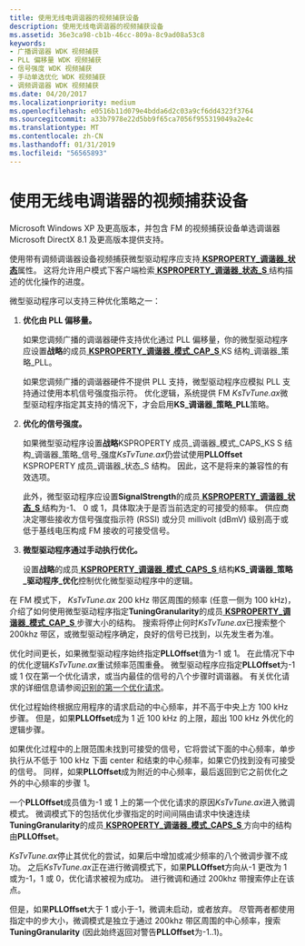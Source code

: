 ```yaml
---
title: 使用无线电调谐器的视频捕获设备
description: 使用无线电调谐器的视频捕获设备
ms.assetid: 36e3ca98-cb1b-46cc-809a-8c9ad08a53c8
keywords:
- 广播调谐器 WDK 视频捕获
- PLL 偏移量 WDK 视频捕获
- 信号强度 WDK 视频捕获
- 手动单选优化 WDK 视频捕获
- 调频调谐器 WDK 视频捕获
ms.date: 04/20/2017
ms.localizationpriority: medium
ms.openlocfilehash: e0516b11d079e4bdda6d2c03a9cf6dd4323f3764
ms.sourcegitcommit: a33b7978e22d5bb9f65ca7056f955319049a2e4c
ms.translationtype: MT
ms.contentlocale: zh-CN
ms.lasthandoff: 01/31/2019
ms.locfileid: "56565893"
---
```

# <a name="video-capture-devices-with-radio-tuners"></a>使用无线电调谐器的视频捕获设备


Microsoft Windows XP 及更高版本，并包含 FM 的视频捕获设备单选调谐器 Microsoft DirectX 8.1 及更高版本提供支持。

使用带有调频调谐器设备视频捕获微型驱动程序应支持[ **KSPROPERTY\_调谐器\_状态**](https://msdn.microsoft.com/library/windows/hardware/ff565921)属性。 这将允许用户模式下客户端检索[ **KSPROPERTY\_调谐器\_状态\_S** ](https://msdn.microsoft.com/library/windows/hardware/ff565925)结构描述的优化操作的进度。

微型驱动程序可以支持三种优化策略之一：

1.  **优化由 PLL 偏移量。**

    如果您调频广播的调谐器硬件支持优化通过 PLL 偏移量，你的微型驱动程序应设置**战略**的成员[ **KSPROPERTY\_调谐器\_模式\_CAP\_S** ](https://msdn.microsoft.com/library/windows/hardware/ff565872) KS 结构\_调谐器\_策略\_PLL。

    如果您调频广播的调谐器硬件不提供 PLL 支持，微型驱动程序应模拟 PLL 支持通过使用本机信号强度指示符。 优化逻辑，系统提供 FM *KsTvTune.ax*微型驱动程序指定其支持的情况下，才会启用**KS\_调谐器\_策略\_PLL**策略。

2.  **优化的信号强度。**

    如果微型驱动程序设置**战略**KSPROPERTY 成员\_调谐器\_模式\_CAPS\_KS S 结构\_调谐器\_策略\_信号\_强度*KsTvTune.ax*仍尝试使用**PLLOffset** KSPROPERTY 成员\_调谐器\_状态\_S 结构。 因此，这不是将来的兼容性的有效选项。

    此外，微型驱动程序应设置**SignalStrength**的成员[ **KSPROPERTY\_调谐器\_状态\_S** ](https://msdn.microsoft.com/library/windows/hardware/ff565925)结构为-1、 0 或 1，具体取决于是否当前选定的可接受的频率。 供应商决定哪些接收方信号强度指示符 (RSSI) 或分贝 millivolt (dBmV) 级别高于或低于基线电压构成 FM 接收的可接受信号。

3.  **微型驱动程序通过手动执行优化。**

    设置**战略**的成员[ **KSPROPERTY\_调谐器\_模式\_CAPS\_S** ](https://msdn.microsoft.com/library/windows/hardware/ff565872) 结构**KS\_调谐器\_策略\_驱动程序\_优化**控制优化微型驱动程序中的逻辑。

在 FM 模式下， *KsTvTune.ax* 200 kHz 带区周围的频率 (任意一侧为 100 kHz)，介绍了如何使用微型驱动程序指定**TuningGranularity**的成员[ **KSPROPERTY\_调谐器\_模式\_CAP\_S** ](https://msdn.microsoft.com/library/windows/hardware/ff565872)步骤大小的结构。 搜索将停止何时*KsTvTune.ax*已搜索整个 200khz 带区，或微型驱动程序确定，良好的信号已找到，以先发生者为准。

优化时间更长，如果微型驱动程序始终指定**PLLOffset**值为-1 或 1。 在此情况下中的优化逻辑*KsTvTune.ax*重试频率范围重叠。 微型驱动程序应指定**PLLOffset**为-1 或 1 仅在第一个优化请求，或当内最佳的信号的八个步骤时调谐器。 有关优化请求的详细信息请参阅[识别的第一个优化请求](recognizing-the-first-tuning-request.md)。

优化过程始终根据应用程序的请求启动的中心频率，并不高于中央上方 100 kHz 步骤。 但是，如果**PLLOffset**成为 1 近 100 kHz 的上限，超出 100 kHz 外优化的逻辑步骤。

如果优化过程中的上限范围未找到可接受的信号，它将尝试下面的中心频率，单步执行从不低于 100 kHz 下面 center 和结束的中心频率，如果它仍找到没有可接受的信号。 同样，如果**PLLOffset**成为附近的中心频率，最后返回到它之前优化之外的中心频率的步骤 1。

一个**PLLOffset**成员值为-1 或 1 上的第一个优化请求的原因*KsTvTune.ax*进入微调模式。 微调模式下的包括优化步骤指定的时间间隔由请求中快速连续**TuningGranularity**的成员[ **KSPROPERTY\_调谐器\_模式\_CAPS\_S** ](https://msdn.microsoft.com/library/windows/hardware/ff565872)方向中的结构由**PLLOffset**。

*KsTvTune.ax*停止其优化的尝试，如果后中增加或减少频率的八个微调步骤不成功。 之后*KsTvTune.ax*正在进行微调模式下，如果**PLLOffset**方向从-1 更改为 1 或为-1，1 或 0，优化请求被视为成功。 进行微调和通过 200khz 带搜索停止在该点。

但是，如果**PLLOffset**大于 1 或小于-1，微调未启动，或者放弃。 尽管两者都使用指定中的步大小，微调模式是独立于通过 200khz 带区周围的中心频率，搜索**TuningGranularity** (因此始终返回对警告**PLLOffset**为-1..1)。

 

 




